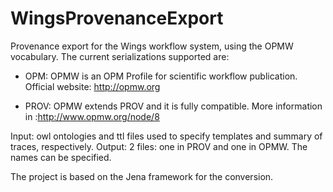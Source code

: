 WingsProvenanceExport
=====================

Provenance export for the Wings workflow system, using the OPMW vocabulary. 
The current serializations supported are:

* OPM: OPMW is an OPM Profile for scientific workflow publication. Official website: http://opmw.org

* PROV: OPMW extends PROV and it is fully compatible. More information in :http://www.opmw.org/node/8

Input: owl ontologies and ttl files used to specify templates and summary of traces, respectively.
Output: 2 files: one in PROV and one in OPMW. The names can be specified.

The project is based on the Jena framework for the conversion.
